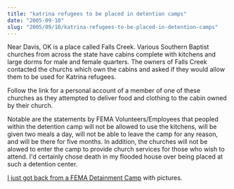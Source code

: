 ```yaml
--- 
title: "katrina refugees to be placed in detention camps"
date: "2005-09-10"
slug: "2005/09/10/katrina-refugees-to-be-placed-in-detention-camps"
---
```

Near Davis, OK is a place called Falls Creek.  Various Southern Baptist churches from across the state have cabins complete with kitchens and large dorms for male and female quarters.  The owners of Falls Creek contacted the churchs which own the cabins and asked if they would allow them to be used for Katrina refugees.

Follow the link for a personal account of a member of one of these churches as they attempted to deliver food and clothing to the cabin owned by their church.

Notable are the statements by FEMA Volunteers/Employees that peopled within the detention camp will not be allowed to use the kitchens, will be given two meals a day, will not be able to leave the camp for any reason, and will be there for five months.  In addition, the churches will not be alowed to enter the camp to provide church services for those who wish to attend.  I'd certainly chose death in my flooded house over being placed at such a detention center.

<a href="http://www.abovetopsecret.com/forum/fema.html">I just got back from a FEMA Detainment Camp</a> with pictures.

